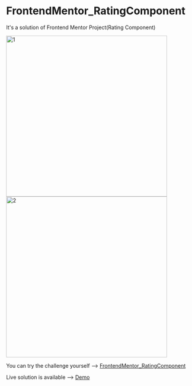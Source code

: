 # FrontendMentor_RatingComponent


It's a solution of Frontend Mentor Project(Rating Component)

<img width="434" alt="1" src="https://user-images.githubusercontent.com/111309350/224747728-0701c7d4-5f50-48e9-a2f2-1012d5731ea5.png">
<img width="434" alt="2" src="https://user-images.githubusercontent.com/111309350/224747739-4cdc5ea3-8b4c-48d5-b99a-52eedca34d1c.png">





You can try the challenge yourself --> [FrontendMentor_RatingComponent](https://www.frontendmentor.io/challenges/interactive-rating-component-koxpeBUmI)

Live solution is available --> [Demo](https://hilarious-pothos-ffc8d6.netlify.app/)



